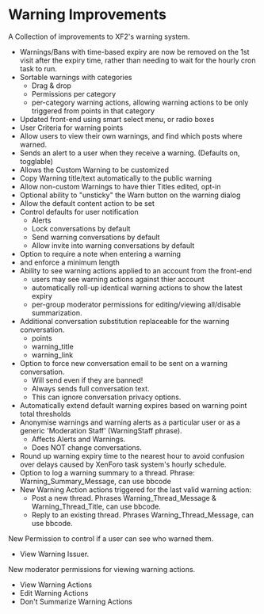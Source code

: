 # Warning Improvements

A Collection of improvements to XF2's warning system.

- Warnings/Bans with time-based expiry are now be removed on the 1st visit after the expiry time, rather than needing to wait for the hourly cron task to run.
- Sortable warnings with categories
  - Drag & drop
  - Permissions per category
  - per-category warning actions, allowing warning actions to be only triggered from points in that category
- Updated front-end using smart select menu, or radio boxes
- User Criteria for warning points
- Allow users to view their own warnings, and find which posts where warned. 
- Sends an alert to a user when they receive a warning. (Defaults on, togglable)
- Allows the Custom Warning to be customized
- Copy Warning title/text automatically to the public warning
- Allow non-custom Warnings to have thier Titles edited, opt-in
- Optional ability to "unsticky" the Warn button on the warning dialog
- Allow the default content action to be set
- Control defaults for user notification
  - Alerts
  - Lock conversations by default
  - Send warning conversations by default
  - Allow invite into warning conversations by default
- Option to require a note when entering a warning
 - and enforce a minimum length
- Ability to see warning actions applied to an account from the front-end
  - users may see warning actions against thier account
  - automatically roll-up identical warning actions to show the latest expiry
  - per-group moderator permissions for editing/viewing all/disable summarization.
- Additional conversation substitution replaceable for the warning conversation.
  - points
  - warning_title
  - warning_link
- Option to force new conversation email to be sent on a warning conversation. 
  - Will send even if they are banned!
  - Always sends full conversation text.
  - This can ignore conversation privacy options.
- Automatically extend default warning expires based on warning point total thresholds
- Anonymise warnings and warning alerts as a particular user or as a generic 'Moderation Staff' (WarningStaff phrase).
  - Affects Alerts and Warnings.
  - Does NOT change conversations.
- Round up warning expiry time to the nearest hour to avoid confusion over delays caused by XenForo task system's hourly schedule.
- Option to log a warning summary to a thread. Phrase: Warning_Summary_Message, can use bbcode
- New Warning Action actions triggered for the last valid warning action:
  - Post a new thread. Phrases Warning_Thread_Message & Warning_Thread_Title, can use bbcode.
  - Reply to an existing thread. Phrases Warning_Thread_Message, can use bbcode.
 
New Permission to control if a user can see who warned them.
- View Warning Issuer.

New moderator permissions for viewing warning actions.
- View Warning Actions
- Edit Warning Actions
- Don't Summarize Warning Actions

